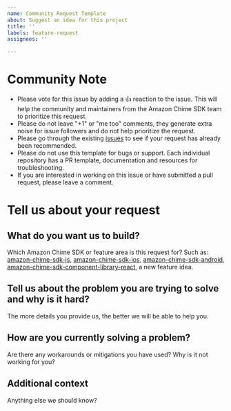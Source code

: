 ```yaml
---
name: Community Request Template
about: Suggest an idea for this project
title: ''
labels: feature-request
assignees: ''

---
```


# Community Note
* Please vote for this issue by adding a 👍 reaction to the issue. This will help the community and maintainers from the Amazon Chime SDK team to prioritize this request.
* Please do not leave "+1" or "me too" comments, they generate extra noise for issue followers and do not help prioritize the request.
* Please go through the existing [issues](https://github.com/aws/amazon-chime-sdk-ios/issues) to see if your request has already been recommended.
* Please do not use this template for bugs or support. Each individual repository has a PR template, documentation and resources for troubleshooting.
* If you are interested in working on this issue or have submitted a pull request, please leave a comment.

# Tell us about your request
## What do you want us to build?
Which Amazon Chime SDK or feature area is this request for?
Such as: [amazon-chime-sdk-js](https://github.com/aws/amazon-chime-sdk-js), [amazon-chime-sdk-ios](https://github.com/aws/amazon-chime-sdk-ios), [amazon-chime-sdk-android](https://github.com/aws/amazon-chime-sdk-android), [amazon-chime-sdk-component-library-react](https://github.com/aws/amazon-chime-sdk-component-library-react), a new feature idea.

## Tell us about the problem you are trying to solve and why is it hard?
The more details you provide us, the better we will be able to help you.

## How are you currently solving a problem?
Are there any workarounds or mitigations you have used? Why is it not working for you?

## Additional context
Anything else we should know?
